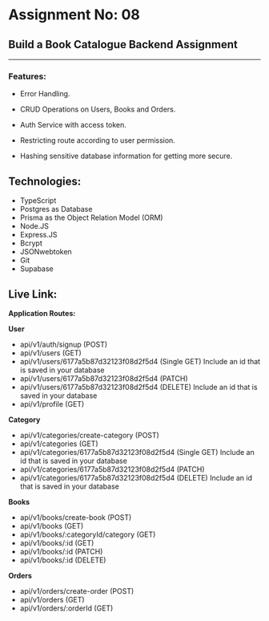 # Assignment No: 08

## Build a Book Catalogue Backend Assignment

---

### Features:

- Error Handling.

- CRUD Operations on Users, Books and Orders.

- Auth Service with access token.

- Restricting route according to user permission.

- Hashing sensitive database information for getting more secure.

## Technologies:

- TypeScript
- Postgres as Database
- Prisma as the Object Relation Model (ORM)
- Node.JS
- Express.JS
- Bcrypt
- JSONwebtoken
- Git
- Supabase

## Live Link:

**Application Routes:**

**User**

- api/v1/auth/signup (POST)
- api/v1/users (GET)
- api/v1/users/6177a5b87d32123f08d2f5d4 (Single GET) Include an id that is saved in your database
- api/v1/users/6177a5b87d32123f08d2f5d4 (PATCH)
- api/v1/users/6177a5b87d32123f08d2f5d4 (DELETE) Include an id that is saved in your database
- api/v1/profile (GET)

**Category**

- api/v1/categories/create-category (POST)
- api/v1/categories (GET)
- api/v1/categories/6177a5b87d32123f08d2f5d4 (Single GET) Include an id that is saved in your database
- api/v1/categories/6177a5b87d32123f08d2f5d4 (PATCH)
- api/v1/categories/6177a5b87d32123f08d2f5d4 (DELETE) Include an id that is saved in your database

**Books**

- api/v1/books/create-book (POST)
- api/v1/books (GET)
- api/v1/books/:categoryId/category (GET)
- api/v1/books/:id (GET)
- api/v1/books/:id (PATCH)
- api/v1/books/:id (DELETE)

**Orders**

- api/v1/orders/create-order (POST)
- api/v1/orders (GET)
- api/v1/orders/:orderId (GET)

